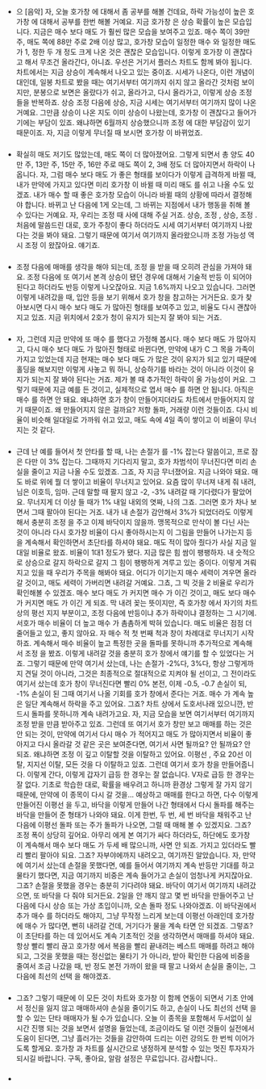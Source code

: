 
### 
- 으 [음악] 자, 오늘  호가창 에 대해서 좀 공부를 해볼 건데요, 하락 가능성이 높은  호가창 에 대해서 공부를 한번 해볼 거예요. 지금  호가창 은 상승 확률이 높은 모습입니다. 지금은  매수 보다  매도 가 훨씬 많은 모습을 보여주고 있죠.    매수  쪽이 39만 주,  매도  쪽에 88만 주로 2배 이상 많고,  호가창  모습이 일정한  매수 와 일정한  매도 가 1, 정한 두 개 정도 크게 나온 것은 괜찮은 모습입니다. 이렇게  호가창 이 괜찮다고 해서 무조건 올라간다, 아니죠. 우선은 거기서 플러스 차트도 함께 봐야 됩니다.    차트에서는 지금 상승이 계속해서 나오고 있는 중이죠. 시세가 나온다, 이런 개념이 대인데, 일봉 차트로 봤을 때는 여기서부터 여기까지 쉬지 않고 올라간 것처럼 보이지만, 분봉으로 보면은 올랐다가 쉬고, 올라가고, 다시 올라가고, 이렇게 상승  조정 들을 반복하죠. 상승  조정  다음에 상승, 지금 시세는 여기서부터 여기까지 많이 나온 거예요.    그만큼 상승이 나온 지도 이미 상승이 나왔는데,  호가창 이 괜찮다고 들어가기에는 부담이 있죠. 왜냐하면 6월까지 상승했으니까  조정 에 대한 부담감이 있기 때문이죠. 자, 지금 이렇게 무너질 때 보시면  호가창 이 바뀌었죠.  
### 
- 확실히  매도  저기도 많았는데,  매도  쪽이 더 많아졌어요. 그렇게 되면서 총 양도 40만 주, 13만 주, 15만 주, 16만 주로  매도  쪽이 2, 3배 정도 더 많아지면서 하락이 나옵니다. 자, 그럼  매수 보다  매도 가 좋은 형태를 보이다가 이렇게 급격하게 바뀔 때, 내가 만약에 가지고 있다면 미리  호가창 이 바뀔 때 미리  매도 를 쉬고 나올 수도 있겠죠.    내가  매수 할 때 좋은  호가창  모습이 아니라 바뀔 때의 상황에 따라서 결정해야 합니다. 바뀌고 난 다음에 1게 오는데, 그 바뀌는 지점에서 내가 행동을 취해 볼 수 있다는 거예요. 자, 우리는  조정  때 사에 대해 주실 거죠.    상승,  조정 , 상승,  조정 . 처음에 말씀드린 대로, 호가 주창이 좋다 하더라도 시세 여기서부터 여기까지 나왔다는 것을 봐야 돼요. 그렇기 때문에 여기서 여기까지 올라왔으니까  조정  가능성 역시  조정 이 왔잖아요.    얘기죠.  
### 
- 조정  다음에 매매를 생각을 해야 되는데,  조정 을 받을 때 오히려 관심을 가져야 돼요.  조정  다음에 또 여기서 본격 상승이 됐던 경우에 대해서  기술적 반등 이 되어야 된다고 하더라도 반등 이렇게 나오잖아요. 지금 1.6%까지 나오고 있습니다.    그러면 이렇게 내려갔을 때, 입안 등을 보기 위해서 호가 창을 참고하는 거거든요. 호가 찾아보시면 다시  매수 보다  매도 가 많아진 형태를 보여주고 있고, 비율도 다시 괜찮아지고 있죠. 지금 위치에서 2호가 청이 유지가 되는지 잘 봐야 되는 거죠.  
### 
- 자, 그런데 지금 만약에 또  매수 를 했다고 가정해 봅시다.  매수 보다  매도 가 많아지고, 다시  매수 보다  매도 가 많아진 형태로 바뀐다면, 만약에 내가 C 그 목을 가족이 가지고 있었는데 지금 현재는  매수 보다  매도 가 많은 것이 유지가 되고 있기 때문에 홀딩을 해보지만 이렇게 사놓고 뭐 하니, 상승하기를 바라는 것이 아니라 이것이 유지가 되는지 잘 봐야 된다는 거죠. 제가 볼 때 추가적인 하락이 올 가능성이 커요.    그렇기 때문에 지금 예를 든 것이고, 실제적으로 엽서  매수 를 하면 안 됩니다. 아직은  매수 를 하면 안 돼요. 왜냐하면 호가 창이 만들어지더라도 차트에서 만들어지지 않기 때문이죠.    왜 만들어지지 않은 걸까요?  저항  돌파, 거래량 이런 것들이죠. 다시 비율이 비슷해 일대일로 가까워 쉬고 있고,  매도  속에 4일 족이 쌓이고 이 비율이 무너지는 것 같다.  
### 
- 근데 난 예를 들어서 첫 안타를 할 때, 나는  손절가 를 -1% 잡는다 말씀이고, 프로 잠은 다만 이 3% 잡는다. 그때까지 기다리지 말고, 호가 차범석이 무너진다면 미리 손실을 줄이고 지금 나올 수도 있겠죠. 그죠, 자 지금 무너졌어요.    지금 나와야 돼요.  매도  바로 위에 뭘 더 쌓이고 비율이 무너지고 있어요. 요즘 많이 무너져 내게 줘 내려, 님은 이호득, 임마.    근데 말할 때 팔지 않고 -2, -3% 내려갈 때 기다렸다가 팔았어요. 무너지게 더 이상 들 때가 1% 내일 내외의 엿짜, 나의 그죠. 그러면 호가 차나 보면서 그때 팔아야 된다는 거죠.    내가 내  손절가  감안해서 3%가 되었더라도 이렇게 해서 충분히  조정 을 주고 이제 바닥이지 않을까. 맹목적으로 만삭이 볼 다닌 사는 것이 아니라 다시  호가창  비율이 다시 좋아하시는지 이 그림을 만들어 나가는지 등을 계속해서 확인하면서 초단타를 하셔야 돼요.  매도  적이 많아 줬다가 사실 지금 일대일 비율로 왔죠.    비율이 1대1 정도가 됐다. 지금 많은 힘 쌈이 팽팽하자. 내 숫적으로 상승으로 갈지 하락으로 갈지 그 힘이 팽팽하게 겨루고 있는 중이다.    이렇게 겨뤄지고 있을 때 우리가 주목을 해봐야 돼요. 어디가 이기는지  매수  세력이 겨우면 올라갈 것이고,  매도  세력이 가버리면 내려갈 거예요. 그쵸, 그 빅 것을 2 비율로 우리가 확인해볼 수 있겠죠.    매수 보다  매도 가 커지면  매수 가 이긴 것이고,  매도 보다  매수 가 커지면  매도 가 이긴 게 되죠. 막 내려 꽂는 뜻이지만, 즉  호가창 에서 자기의 차트 상의 평선 지지 부분이고,  조정  다음에 반등이냐 추가 하락이냐 결정하는 그 시기에. 서호가  매수  비율이 더 높고  매수 가 촘촘하게 박혀 있습니다.    매도  비율은 점점 더 줄어들고 있고, 좋지 않아요. 자 매수 적 첫 번째 척과 창이 차례대로 무너지기 시작하죠. 계속해서  매수  비율이 높고 특정한 곳을 돌파를 못하니까 추가적으로 계속해서  조정 을 봤죠.    이렇게 내려갈 것을 충분히 호가 창에서 얘기를 할 수 있었다는 거죠. 그렇기 때문에 만약 여기서 샀는데, 나는  손절가  -2%다, 3%다, 항상 그렇게까지 견딜 것이 아니라, 그것은 최종적으로 절대적으로 지켜야 될 선이고, 그 전이라도 여기서 샀는데 호가 창이 무너진다면 빨리 0% 본전, 이제 -0.5, -0.7 손실이 되, -1% 손실이 된 그때 여기서 나올 기회를 호가 창에서 준다는 거죠.  매수 가 계속 높은 일단 계속해서 하락을 주고 있어요.    그죠? 차트 상에서 도호서나래 있으니깐, 반드시 돌파를 못하니까 계속 내려가고요. 자, 지금 모습을 보면 여기서부터 여기까지  조정 받을 만큼 받아주고 있죠. 그런데 또 여기서 호가 창만 보고 매매를 하는 것은 안 되는 것이, 만약에 여기서 다시  매수 가 적어지고  매도 가 많아지면서 비율이 좋아지고 다시 올라갈 것 같은 곳은 보여준다면, 여기서 사면 될까요? 안 될까요? 안 되죠.    왜냐하면  조정 이 깊고 이탈할 것을 이탈하고 있어요.  이평선 , 주요 20선 이탈, 지지선 이탈, 모든 것을 다 이탈하고 있죠. 그런데 여기서 호가 창을 만들어줍니다.    이렇게 간다, 이렇게 갑자기  급등 한 경우는 잘 없습니다. V자로  급등 한 경우는 잘 없다. 기초로 학습한 대로, 확률을 배우려고 하니까 환경상 그렇게 잘 가지 않기 때문에, 만약에 이 종목이 다시 갈 것을...    예상하고 매매를 한다고 하면, 다수 이렇게 만들어진  이평선 을 두고, 바닥을 이렇게 만들어 나간 형태에서 다시 돌파를 해주는 바닥을 만들어 준 형태가 나와야 돼요. 이게 한번, 두 번, 세 번 바닥을 채워주고 난 다음에  이평선  돌파 또는 주가 돌파가 나오면, 그럴 때 매해 볼 수 있겠지요. 그죠?  조정  폭이 상당히 깊어요.    아무리 에게 본 여기가 싸다 하더라도, 하단에도  호가창 이 계속해서  매수 보다  매도 가 두세 배 많으니까, 사면 안 되죠. 가지고 있더라도 빨리 빨리 팔아야 되요. 그죠? 자부야에까지 내려오고, 여기까진 알았습니다.    자, 만약에 여기서 샀는데 손절을 못했다면, 예를 들어서 여기까지 계속 반등만 기대를 하고  물타기  했다면, 지금 여기까지 비중은 계속 들어가고 손실이 엄청나게 커지잖아요. 그죠? 손절을 못했을 경우는 충분히 기다려야 돼요. 바닥이 여기서 여기까지 내려갔으면, 또 바닥을 다 줘야 되거든요.    2일을 안 깨지 않고 몇 번 바닥을 만들어주고 난 다음에 다시 상승 또는 가상 초입이니까, 오손 돌파 정도 나와야겠죠. 이 바닥권에서 추가  매수 를 하더라도 해야지, 그냥 무작정 느리게 보는데  이평선  아래인데  호가창 에  매수 가 많다면, 뻔히 내려갈 건데, 거기다가 물을 계속 타면 안 되겠죠. 그렇죠? 이 초단타를 하는 데 있어서도 계속 기초적인 것을 생각하면서 매매를 하셔야 돼요.    항상 빨리 빨리 끊고  호가창 에서 복음을 빨리 끝내려는 베스트 매매를 하려고 해야 되고, 그것을 못했을 때는 정신없는  물타기 가 아니라, 받아 확인한 다음에 비중을 줄여서 조금 나갔을 때, 반 정도 본전 가까이 왔을 때 팔고 나와서 손실을 줄이는, 그 다음에  최선의 선택 을 해야겠죠.  
### 
- 그죠? 그렇기 때문에 이 모든 것이 차트와  호가창 이 함께 연동이 되면서 기초 안에서 정신을 잃지 않고 매매하셔야 손실을 줄이기도 하고, 손실이 나도  최선의 선택 을 할 수 있는 단타 매매자가 될 수가 있습니다. 오늘 이 종목을 포함해서 두서없이  실시간 진행 되는 것을 보면서 설명을 들었는데, 조금이라도 덜 이런 것들이 실전에서 도움이 된다면, 그냥 흘러가는 것들을 감안하여 드리는 이런 강의도 한 번씩 이어가도록 할게요.  호가창 과 차트를 실시간으로 냉정하게 분석할 수 있는 멋진 투자자가 되시길 바랍니다.    구독, 좋아요, 알람 설정은 무료입니다. 감사합니다..  
### 
- 
